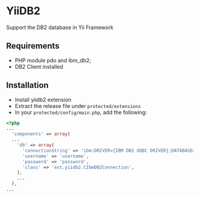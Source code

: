 YiiDB2
======

Support the DB2 database in Yii Framework

## Requirements
* PHP module pdo and ibm_db2;
* DB2 Client installed
 
## Installation
* Install yiidb2 extension
* Extract the release file under `protected/extensions`
* In your `protected/config/main.php`, add the following:

```php
<?php
...
  'components' => array(
  ...
    'db' => array(
      'connectionString' => 'ibm:DRIVER={IBM DB2 ODBC DRIVER};DATABASE=database;HOSTNAME=hostname;PORT=port;PROTOCOL=TCPIP;',
      'username' => 'username',
      'password' => 'password',
      'class' => 'ext.yiidb2.CIbmDB2Connection',
    ),
    ...
  ),
...
```

